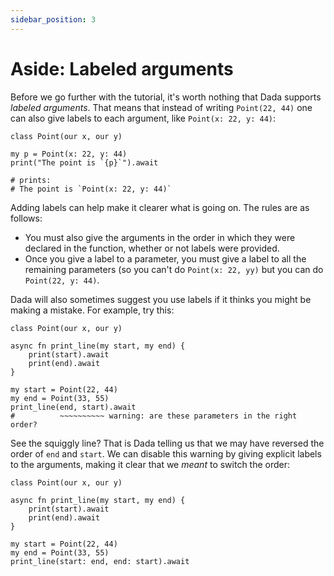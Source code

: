 ```yaml
---
sidebar_position: 3
---
```


# Aside: Labeled arguments

Before we go further with the tutorial, it's worth nothing that Dada supports *labeled arguments*. That means that instead of writing `Point(22, 44)` one can also give labels to each argument, like `Point(x: 22, y: 44)`:

```
class Point(our x, our y)

my p = Point(x: 22, y: 44)
print("The point is `{p}`").await

# prints:
# The point is `Point(x: 22, y: 44)`
```

Adding labels can help make it clearer what is going on. The rules are as follows:

* You must also give the arguments in the order in which they were declared in the function, whether or not labels were provided.
* Once you give a label to a parameter, you must give a label to all the remaining parameters (so you can't do `Point(x: 22, yy)` but you can do `Point(22, y: 44)`.

Dada will also sometimes suggest you use labels if it thinks you might be making a mistake. For example, try this:

```
class Point(our x, our y)

async fn print_line(my start, my end) {
    print(start).await
    print(end).await
}

my start = Point(22, 44)
my end = Point(33, 55)
print_line(end, start).await
#          ~~~~~~~~~~ warning: are these parameters in the right order?
```

See the squiggly line? That is Dada telling us that we may have reversed the order of `end` and `start`. We can disable this warning by giving explicit labels to the arguments, making it clear that we *meant* to switch the order:

```
class Point(our x, our y)

async fn print_line(my start, my end) {
    print(start).await
    print(end).await
}

my start = Point(22, 44)
my end = Point(33, 55)
print_line(start: end, end: start).await
```